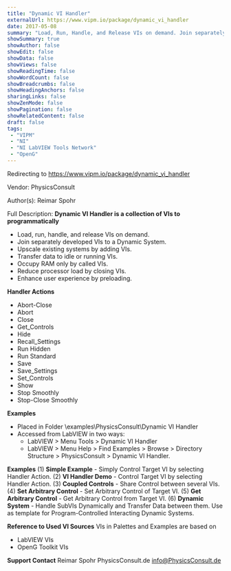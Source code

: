 ```yaml
---
title: "Dynamic VI Handler"
externalUrl: https://www.vipm.io/package/dynamic_vi_handler
date: 2017-05-08
summary: "Load, Run, Handle, and Release VIs on demand. Join separately developed VIs to a Dynamic System."
showSummary: true
showAuthor: false
showEdit: false
showData: false
showViews: false
showReadingTime: false
showWordCount: false
showBreadcrumbs: false
showHeadingAnchors: false
sharingLinks: false
showZenMode: false
showPagination: false
showRelatedContent: false
draft: false
tags:
 - "VIPM"
 - "NI"
 - "NI LabVIEW Tools Network"
 - "OpenG"
---
```


Redirecting to https://www.vipm.io/package/dynamic_vi_handler

Vendor: PhysicsConsult

Author(s): Reimar Spohr
 
Full Description:
**Dynamic VI Handler is a collection of VIs to programmatically**
- Load, run, handle, and release VIs on demand.
- Join separately developed VIs to a Dynamic System.
- Upscale existing systems by adding VIs.
- Transfer data to idle or running VIs.
- Occupy RAM only by called VIs.
- Reduce processor load by closing VIs.
- Enhance user experience by preloading.

**Handler Actions**
- Abort-Close
- Abort
- Close
- Get_Controls
- Hide
- Recall_Settings
- Run Hidden
- Run Standard
- Save
- Save_Settings
- Set_Controls
- Show
- Stop Smoothly
- Stop-Close Smoothly

**Examples**
- Placed  in Folder <LabVIEW>\\examples\\PhysicsConsult\\Dynamic VI Handler 
- Accessed from LabVIEW in two ways:
   - LabVIEW > Menu Tools > Dynamic VI Handler
   - LabVIEW > Menu Help > Find Examples > Browse > Directory Structure > PhysicsConsult > Dynamic VI Handler.

**Examples**
(1) **Simple Example** - Simply Control Target VI by selecting Handler Action.
(2) **VI Handler Demo** - Control Target VI by selecting Handler Action.
(3) **Coupled Controls** - Share Control between several VIs.
(4) **Set Arbitrary Control** - Set Arbitrary Control of Target VI.
(5) **Get Arbitrary Control** - Get Arbitrary Control from Target VI. 
(6) **Dynamic System** - Handle SubVIs Dynamically and Transfer Data between them. 
    Use as template for Program-Controlled Interacting Dynamic Systems.

**Reference to Used VI Sources**
VIs in Palettes and Examples are based on 
- LabVIEW VIs 
- OpenG Toolkit VIs

**Support Contact**
Reimar Spohr
PhysicsConsult.de
info@PhysicsConsult.de